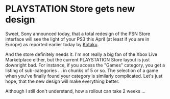 # PLAYSTATION Store gets new design

Sweet, Sony announced today, that a total redesign of the PSN Store interface will see the light of your PS3 this April (at least if you are in Europe) as reported earlier today by [Kotaku](http://kotaku.com/374029/psn-redesign-revealed).

And the store definitely needs it. I'm not really a big fan of the Xbox Live Marketplace either, but the current PLAYSTATION Store layout is just downright bad. For instance, if you access the "Games" category, you get a listing of sub-categories ... in chunks of 5 or so. The selection of a game when you've finally found your category is similarly complicated. Let's just hope, that the new design will make everything better.

Although I still don't understand, how a rollout can take 2 weeks ...